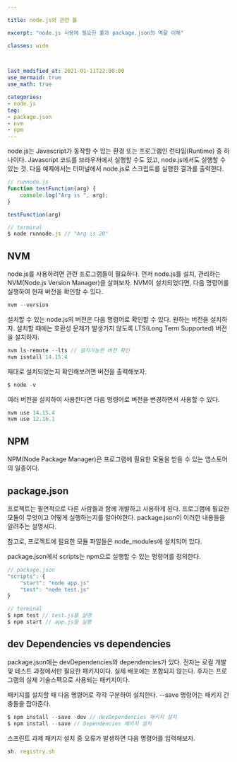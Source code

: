 ```yaml
---

title: node.js와 관련 툴

excerpt: "node.js 사용에 필요한 툴과 package.json의 역할 이해"

classes: wide

  

last_modified_at: 2021-01-11T22:00:00
use_mermaid: true
use_math: true

categories:
- node.js
tag:
- package.json
- nvm
- npm
---
```

node.js는 Javascript가 동작할 수 있는 환경 또는 프로그램인 런타임(Runtime) 중 하나이다. Javascript 코드를 브라우저에서 실행할 수도 있고, node.js에서도 실행할 수 있는 것. 다음 예제에서는 터미널에서 node.js로 스크립트를 실행한 결과를 출력한다.

```js
// runnode.js
function testFunction(arg) {
    console.log("Arg is ", arg);
}

testFunction(arg)

// terminal
$ node runnode.js // "Arg is 20"
````

## NVM
node.js를 사용하려면 관련 프로그램들이 필요하다. 먼저 node.js를 설치, 관리하는 NVM(Node.js Version Manager)을 살펴보자. NVM이 설치되었다면, 다음 명령어를 실행하여 현재 버전을 확인할 수 있다.
```js
nvm --version
````
설치할 수 있는 node.js의 버전은 다음 명령어로 확인할 수 있다. 원하는 버전을 설치하자. 설치할 때에는 호환성 문제가 발생기지 않도록 LTS(Long Term Supported) 버전을 설치하자.
```js
nvm ls-remote --lts // 설치가능한 버전 확인
nvm isntall 14.15.4
````
제대로 설치되었는지 확인해보려면 버전을 출력해보자.
```js
$ node -v
````
여러 버전을 설치하여 사용한다면 다음 명령어로 버전을 변경하면서 사용할 수 있다.
```js
nvm use 14.15.4
nvm use 12.16.1
````
## NPM
NPM(Node Package Manager)은 프로그램에 필요한 모듈을 받을 수 있는 앱스토어의 일종이다.

## package.json
프로젝트는 필연적으로 다른 사람들과 함께 개발하고 사용하게 된다. 프로그램에 필요한 모듈이 무엇이고 어떻게 실행하는지를 알아야한다. package.json이 이러한 내용들을 알려주는 설명서다.

참고로, 프로젝트에 필요한 모듈 파일들은 node_modules에 설치되어 있다.

package.json에서 scripts는 npm으로 실행할 수 있는 명령어를 정의한다.
```js
// package.json
"scripts": {
    "start": "node app.js"
    "test": "node test.js"
}

// terminal
$ npm test // test.js를 실행
$ npm start // app.js을 실행
````

## dev Dependencies vs dependencies
package.json에는 devDependencies와 dependencies가 있다. 전자는 로컬 개발 및 테스트 과정에서만 필요한 패키지이다. 실제 배포에는 포함되지 않는다. 후자는 프로그램의 실제 기술스펙으로 사용되는 패키지이다. 

패키지를 설치할 때 다음 명령어로 각각 구분하여 설치한다. --save 명령어는 패키지 간 충돌을 잡아준다.
```js
$ npm install --save -dev // devDependencies 패키지 설치
$ npm install --save // Dependencies 패키지 설치
````

스프린트 과제 패키지 설치 중 오류가 발생하면 다음 명령어를 입력해보자.
```js
sh. registry.sh
````